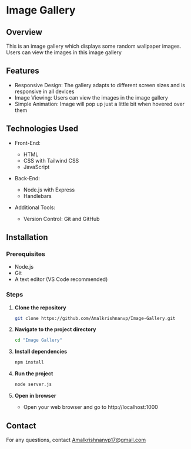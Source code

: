 # Image Gallery

## Overview

This is an image gallery which displays some random wallpaper images. Users can view the images in this image gallery

## Features

- Responsive Design: The gallery adapts to different screen sizes and is responsive in all devices
- Image Viewing: Users can view the images in the image gallery
- Simple Animation: Image will pop up just a little bit when hovered over them

## Technologies Used

- Front-End:

  - HTML
  - CSS with Tailwind CSS
  - JavaScript

- Back-End:

  - Node.js with Express
  - Handlebars

- Additional Tools:

  - Version Control: Git and GitHub

## Installation

### Prerequisites

- Node.js
- Git
- A text editor (VS Code recommended)

### Steps

1. **Clone the repository**

   ```bash
   git clone https://github.com/Amalkrishnanvp/Image-Gallery.git
   ```

2. **Navigate to the project directory**

   ```bash
   cd "Image Gallery"
   ```

3. **Install dependencies**

   ```bash
   npm install
   ```

4. **Run the project**

   ```bash
   node server.js
   ```

5. **Open in browser**

   - Open your web browser and go to http://localhost:1000

## Contact

For any questions, contact Amalkrishnanvp17@gmail.com
